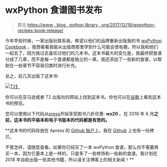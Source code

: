 # wxPython 食谱图书发布

> 原文:[https://www . blog . python library . org/2017/12/19/wxpython-recipes-book-release/](https://www.blog.pythonlibrary.org/2017/12/19/wxpython-recipes-book-release/)

今年早些时候，一家出版社联系我，希望以他们的品牌重新出版我的书 [wxPython Cookbook](https://leanpub.com/wxpythoncookbook/) 。我想看看我能从出版商那里学到什么可能会很有趣，所以我和他们一起去了，因为我过去喜欢过他们的几本书。这本书最大的变化是，我最终把食谱分成了几章，而不是每一个食谱都是独立的一章。我还添加了一些新的食谱，以帮助在一些章节不容易归类时进行补充。

总之，前几天出版了这本书:

[![](../Images/5aac225c75e45e027a478013bc4aca23.png)T2】](http://amzn.to/2BAqgto)

你可以在亚马逊或者 T2 出版社的网站上找到这本书。你也可以在[谷歌](https://books.google.com/books?id=SthCDwAAQBAJ)上看到这本书的预览。

您可以使用以下代码从[press](https://www.apress.com/us/book/9781484232361)开始享受图书八折优惠: **wx20** 。在 2018 年 6 月**之前，这本书的平装本和电子书版本的代码都是有效的。**

 **这本书的代码存放在 Apress 的 [Github 账户](https://github.com/Apress/wxpython-recipes)上。我在 [Github](https://github.com/driscollis/wxPython_recipes_book_code) 上也有一份拷贝。

不管怎样，请随意查看。如果你已经买了一本 wxPython 食谱，那么你不需要再买一本，因为它基本上是一样的，只是多了一些修饰和一些新的食谱。我计划在 2018 年自助出版一些其他书籍，所以请关注博客上的相关新闻！**